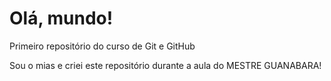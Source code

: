 # Olá, mundo!
 Primeiro repositório do curso de Git e GitHub

 Sou o mias e criei este repositório durante a aula do MESTRE GUANABARA!
